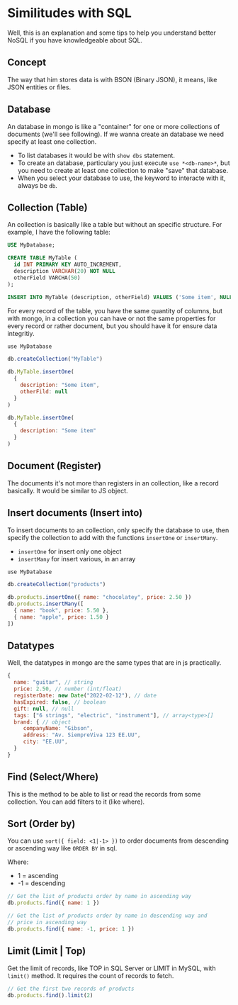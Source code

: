 # Similitudes with SQL
Well, this is an explanation and some tips to help you understand better
NoSQL if you have knowledgeable about SQL.

## Concept
The way that him stores data is with BSON (Binary JSON), it means, like
JSON entities or files.

## Database
An database in mongo is like a "container" for one or more collections of documents (we'll see following).
If we wanna create an database we need specify at least one collection.

- To list databases it would be with `show dbs` statement.
- To create an database, particulary you just execute `use *<db-name>*`,
but you need to create at least one collection to make "save" that database.
- When you select your database to use, the keyword to interacte with it,
always be `db`.

## Collection (Table)
An collection is basically like a table but without an specific structure.
For example, I have the following table:

```sql
USE MyDatabase;

CREATE TABLE MyTable (
  id INT PRIMARY KEY AUTO_INCREMENT,
  description VARCHAR(20) NOT NULL
  otherField VARCHA(50)
); 

INSERT INTO MyTable (description, otherField) VALUES ('Some item', NULL);
```

For every record of the table, you have the same quantity of columns, 
but with mongo, in a collection you can have or not the same properties
for every record or rather document, but you should have it for ensure data integritiy.

```js
use MyDatabase

db.createCollection("MyTable")

db.MyTable.insertOne(
  {
    description: "Some item",
    otherFild: null
  }
)

db.MyTable.insertOne(
  {
    description: "Some item"
  }
)
```

## Document (Register)
The documents it's not more than registers in an collection,  like a record basically. It would be similar to JS object. 

## Insert documents (Insert into)
To insert documents to an collection, only specify the database to use, then
specify the collection to add with the functions `insertOne` or `insertMany`.

- `insertOne` for insert only one object
- `insertMany` for insert various, in an array

```js
use MyDatabase

db.createCollection("products")

db.products.insertOne({ name: "chocolatey", price: 2.50 })
db.products.insertMany([
  { name: "book", price: 5.50 },
  { name: "apple", price: 1.50 }
])
```
## Datatypes
Well, the datatypes in mongo are the same types that are in js practically.

```js
{
  name: "guitar", // string
  price: 2.50, // number (int/float)
  registerDate: new Date("2022-02-12"), // date
  hasExpired: false, // boolean
  gift: null, // null
  tags: ["6 strings", "electric", "instrument"], // array<type>[]
  brand: { // object
     companyName: "Gibson",
     address: "Av. SiempreViva 123 EE.UU",
     city: "EE.UU",
  }
} 
```

## Find (Select/Where)
This is the method to be able to list or read the records from some
collection. You can add filters to it (like where).

## Sort (Order by)
You can use `sort({ field: <1|-1> })` to order documents from descending
or ascending way like `ORDER BY` in sql.

Where:
-  1 = ascending
- -1 = descending

```js
// Get the list of products order by name in ascending way
db.products.find({ name: 1 })

// Get the list of products order by name in descending way and
// price in ascending way
db.products.find({ name: -1, price: 1 })
```

##  Limit (Limit | Top)
Get the limit of records, like TOP in SQL Server or LIMIT in MySQL, with
`limit()` method. It requires the count of records to fetch.

```js
// Get the first two records of products
db.products.find().limit(2)
```
